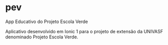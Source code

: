 # pev
App Educativo do Projeto Escola Verde

Aplicativo desenvolvido em Ionic 1 para o projeto de extensão da UNIVASF denominado Projeto Escola Verde. 

